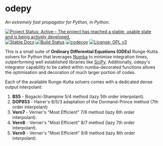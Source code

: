 # odepy
_An extremely fast propagator for Python, in Python._

[![Project Status: Active – The project has reached a stable, usable state and is being actively developed.](https://www.repostatus.org/badges/latest/active.svg)](https://www.repostatus.org/#active)
[![Stable Docs](https://img.shields.io/badge/docs-stable-blue.svg)](https://micheleceresoli.github.io/odepy/)
[![Build Status](https://github.com/MicheleCeresoli/odepy/actions/workflows/ci.yml/badge.svg?branch=main)](https://github.com/MicheleCeresoli/odepy/actions/workflows/ci.yml)
[![codecov](https://codecov.io/gh/MicheleCeresoli/odepy/branch/main/graph/badge.svg?token=ECDAU1ZURX)](https://codecov.io/gh/MicheleCeresoli/odepy)
[![License: GPL v3](https://img.shields.io/badge/License-GPLv3-blue.svg)](https://www.gnu.org/licenses/gpl-3.0)

This is a small suite of **Ordinary Differential Equations (ODEs)** Runge-Kutta solvers for Python that leverages [Numba](https://numba.pydata.org/) to minimise integration times, outperforming well established libraries like [SciPy](https://scipy.org/). Additionally, odepy's integrator capability to be called within numba-decorated functions allows the optimisation and decoration of much larger portion of codes.

Each of the available Runge-Kutta solvers comes with a dedicated dense output interpolant: 
  1. **BS5** - Bogacki-Shampine 5/4 method (lazy 5th order interpolant).
  2. **DOP853** - Hairer's 8/5/3 adaptation of the Dormand-Prince method (7th order interpolant)
  1. **Vern7** - Verner's "Most Efficient" 7/6 method (lazy 6th order interpolant).
  2. **Vern8** - Verner's "Most Efficient" 8/7 method (lazy 7th order interpolant).  
  3. **Vern9** - Verner's "Most Efficient" 9/8 method (lazy 8th order interpolant).
